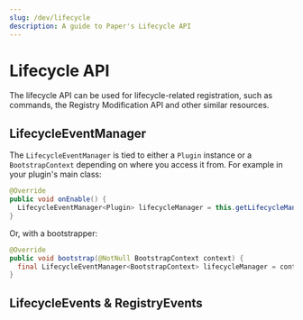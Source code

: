```yaml
---
slug: /dev/lifecycle
description: A guide to Paper's Lifecycle API
---
```


# Lifecycle API

The lifecycle API can be used for lifecycle-related registration, such as commands, the Registry Modification API and other similar resources.

## LifecycleEventManager

The `LifecycleEventManager` is tied to either a `Plugin` instance or a `BootstrapContext` depending on where you access
it from. For example in your plugin's main class:

```java title="TestPlugin.java"
@Override
public void onEnable() {
  LifecycleEventManager<Plugin> lifecycleManager = this.getLifecycleManager();
}
```

Or, with a bootstrapper:

```java title="TestPluginBootstrap.java"
@Override
public void bootstrap(@NotNull BootstrapContext context) {
  final LifecycleEventManager<BootstrapContext> lifecycleManager = context.getLifecycleManager();
}
```

## LifecycleEvents & RegistryEvents
